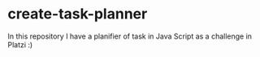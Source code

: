 # create-task-planner
In this repository I have a planifier of task in Java Script as a challenge in Platzi :)
